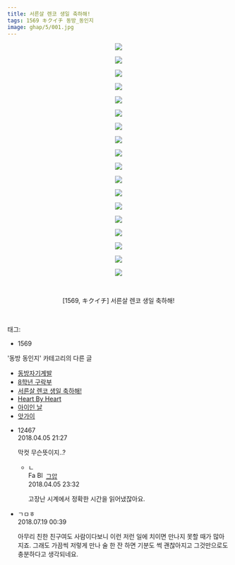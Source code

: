 ```yaml
---
title: 서른살 렌코 생일 축하해!
tags: 1569 キクイチ 동방_동인지
image: ghap/5/001.jpg
---
```

<div class="article">
<p style="text-align: center; clear: none; float: none;"><img src="{{ site.nasurl }}/ghap/5/001.jpg"/></p>
<p style="text-align: center; clear: none; float: none;"><img src="{{ site.nasurl }}/ghap/5/002.jpg"/></p>
<p style="text-align: center; clear: none; float: none;"><img src="{{ site.nasurl }}/ghap/5/003.jpg"/></p>
<p style="text-align: center; clear: none; float: none;"><img src="{{ site.nasurl }}/ghap/5/004.jpg"/></p>
<p style="text-align: center; clear: none; float: none;"><img src="{{ site.nasurl }}/ghap/5/005.jpg"/></p>
<p style="text-align: center; clear: none; float: none;"><img src="{{ site.nasurl }}/ghap/5/006.jpg"/></p>
<p style="text-align: center; clear: none; float: none;"><img src="{{ site.nasurl }}/ghap/5/007.jpg"/></p>
<p style="text-align: center; clear: none; float: none;"><img src="{{ site.nasurl }}/ghap/5/008.jpg"/></p>
<p style="text-align: center; clear: none; float: none;"><img src="{{ site.nasurl }}/ghap/5/009.jpg"/></p>
<p style="text-align: center; clear: none; float: none;"><img src="{{ site.nasurl }}/ghap/5/010.jpg"/></p>
<p style="text-align: center; clear: none; float: none;"><img src="{{ site.nasurl }}/ghap/5/011.jpg"/></p>
<p style="text-align: center; clear: none; float: none;"><img src="{{ site.nasurl }}/ghap/5/012.jpg"/></p>
<p style="text-align: center; clear: none; float: none;"><img src="{{ site.nasurl }}/ghap/5/013.jpg"/></p>
<p style="text-align: center; clear: none; float: none;"><img src="{{ site.nasurl }}/ghap/5/014.jpg"/></p>
<p style="text-align: center; clear: none; float: none;"><img src="{{ site.nasurl }}/ghap/5/015.jpg"/></p>
<p style="text-align: center; clear: none; float: none;"><img src="{{ site.nasurl }}/ghap/5/016.jpg"/></p>
<p style="text-align: center; clear: none; float: none;"><img src="{{ site.nasurl }}/ghap/5/017.jpg"/></p>
<p style="text-align: center; clear: none; float: none;"><img src="{{ site.nasurl }}/ghap/5/018.jpg"/></p>
<p style="text-align: center; clear: none; float: none;"><br/></p>
<p style="text-align: center; clear: none; float: none;">[1569, キクイチ] 서른살 렌코 생일 축하해!</p>
<p><br/></p>
</div><div class="tagTrail">
<p>태그: </p>
<ul>
<li>1569</li>
</ul>
</div><div class="another">
<p>'동방 동인지' 카테고리의 다른 글</p>
<ul>
<li><a href="/2016-06-16-ghap_7">동방자기계발</a></li>
<li><a href="/2016-06-16-ghap_6">8학년 구락부</a></li>
<li><a href="/2016-06-16-ghap_5">서른살 렌코 생일 축하해!</a></li>
<li><a href="/2016-06-16-ghap_4">Heart By Heart</a></li>
<li><a href="/2016-06-16-ghap_3">아이인 날</a></li>
<li><a href="/2016-06-16-ghap_2">앗가이</a></li>
</ul>
</div><div class="cb_module cb_fluid">
<div class="cb_wrt cb_profile">
<div class="comment">
<ul>
<li class="cb_thumb_off" id="comment15233993">
<div class="cb_comment_area">
<div class="cb_info_area">
<div class="cb_section">
<span class="cb_nick_name">12467</span>
</div>
<div class="cb_section">
<span class="cb_date">2018.04.05 21:27 </span>
</div>
</div>
<div class="cb_dsc_comment">
<p class="cb_dsc">
											막컷 무슨뜻이지..?
										</p>
</div>
<ul>
<li class="cb_thumb_off" id="comment15234102">
<span class="cb_bu_subnode">ㄴ</span>
<div class="cb_comment_area">
<div class="cb_info_area">
<div class="cb_section">
<span class="cb_nick_name"><img alt="Favicon of https://ghaptouhou.tistory.com" height="16" onerror="this.onerror=null;this.parentNode.removeChild(this)" src="https://ghaptouhou.tistory.com/favicon.ico" width="16"/> <img alt="BlogIcon" height="16" onerror="this.parentNode.removeChild(this)" src="https://ghaptouhou.tistory.com/index.gif" width="16"/> <a href="https://ghaptouhou.tistory.com" onclick="return openLinkInNewWindow(this)"> 그압</a><span class="tistoryProfileLayerTrigger" onclick='TistoryProfile.show(event, this, {"title":"\uc800\uae30 \uc774\uac70 \ub098\uc911\uc5d0 \uc218\uc815 \uac00\ub2a5\ud558\ub098\uc694","url":"https:\/\/ghap.tistory.com","nickname":"\uadf8\uc555","items":[]}); return false;'></span></span>
</div>
<div class="cb_section">
<span class="cb_date">2018.04.05 23:32 </span>
</div>
</div>
<div class="cb_dsc_comment">
<p class="cb_dsc">
																고장난 시계에서 정확한 시간을 읽어냈잖아요.
															</p>
</div>
</div>
</li>
</ul>
</div></li>
<li class="cb_thumb_off" id="comment15289610">
<div class="cb_comment_area">
<div class="cb_info_area">
<div class="cb_section">
<span class="cb_nick_name">ㄱㅁㅎ</span>
</div>
<div class="cb_section">
<span class="cb_date">2018.07.19 00:39 </span>
</div>
</div>
<div class="cb_dsc_comment">
<p class="cb_dsc">
											아무리 친한 친구여도 사람이다보니 이런 저런 일에 치이면 만나지 못할 때가 많아지죠. 그래도 가끔씩 저렇게 만나 술 한 잔 하면 기분도 썩 괜찮아지고 그것만으로도 충분하다고 생각되네요.
										</p>
</div>
</div></li>
</ul>
</div>
</div><!-- commentList close -->
</div>